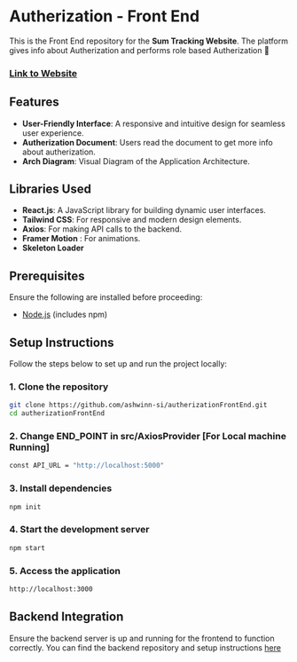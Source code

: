 # Autherization - Front End

This is the Front End repository for the **Sum Tracking Website**. The platform gives info about Autherization and performs role based Autherization 🚀

### [Link to Website](https://autherization-front-end-git-master-ashwin-s-is-projects.vercel.app/)


## Features

- **User-Friendly Interface**: A responsive and intuitive design for seamless user experience.
- **Autherization Document**: Users read the document to get more info about autherization.
- **Arch Diagram**: Visual Diagram of the Application Architecture.

## Libraries Used

- **React.js**: A JavaScript library for building dynamic user interfaces.
- **Tailwind CSS**: For responsive and modern design elements.
- **Axios**: For making API calls to the backend.
- **Framer Motion** : For animations.
- **Skeleton Loader**

## Prerequisites

Ensure the following are installed before proceeding:

- [Node.js](https://nodejs.org/) (includes npm)

## Setup Instructions

Follow the steps below to set up and run the project locally:

### 1. Clone the repository

```bash
git clone https://github.com/ashwinn-si/autherizationFrontEnd.git
cd autherizationFrontEnd
```

### 2. Change END_POINT in src/AxiosProvider [For Local machine Running]


```bash
const API_URL = "http://localhost:5000"
```

### 3. Install dependencies

```bash
npm init
```

### 4. Start the development server

```bash
npm start
```

### 5. Access the application

```bash
http://localhost:3000
```

## Backend Integration
Ensure the backend server is up and running for the frontend to function correctly. You can find the backend repository and setup instructions [here](https://github.com/ashwinn-si/autherizationBackEnd)

